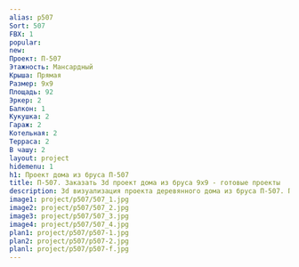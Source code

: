 ```yaml
---
alias: p507
Sort: 507
FBX: 1
popular: 
new: 
Проект: П-507
Этажность: Мансардный
Крыша: Прямая
Размер: 9х9
Площадь: 92
Эркер: 2
Балкон: 1
Кукушка: 2
Гараж: 2
Котельная: 2
Терраса: 2
В чашу: 2
layout: project
hidemenu: 1
h1: Проект дома из бруса П-507
title: П-507. Заказать 3d проект дома из бруса 9х9 - готовые проекты
description: 3d визуализация проекта деревянного дома из бруса П-507. Площадь 92 м2, размер 9х9. Вы можете внести любые изменения в проект.
image1: project/p507/507_1.jpg
image2: project/p507/507_2.jpg
image3: project/p507/507_3.jpg
image4: project/p507/507_4.jpg
plan1: project/p507/p507-1.jpg
plan2: project/p507/p507-2.jpg
planl: project/p507/p507-f.jpg
---
```

